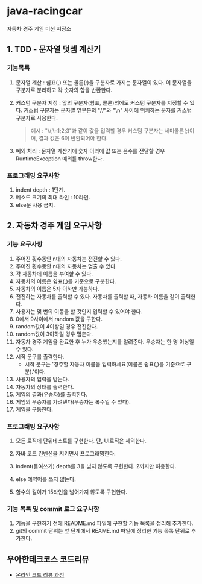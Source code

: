 # java-racingcar
자동차 경주 게임 미션 저장소



## 1. TDD - 문자열 덧셈 계산기

### 기능목록

1. 문자열 계산 : 쉼표(,) 또는 콜론(:)을 구분자로 가지는 문자열이 있다. 이 문자열을 구분자로 분리하고 각 숫자의 합을 반환한다.

2. 커스텀 구분자 지정 : 앞의 구분자(쉼표, 콜론)외에도 커스텀 구분자를 지정할 수 있다. 커스텀 구분자는 문자열 앞부분의 "//"와 "\n" 사이에 위치하는 문자를 커스텀 구분자로 사용한다.

   > 예시 : "//;\n1;2;3"과 같이 값을 입력할 경우 커스텀 구분자는 세미콜론(;)이며, 결과 값은 6이 반환되어야 한다.

3. 예외 처리 : 문자열 계산기에 숫자 이외에 값 또는 음수를 전달할 경우 RuntimeException 예외를 throw한다.

### 프로그래밍 요구사항

1. indent depth : 1단계.
2. 메소드 크기의 최대 라인 : 10라인.
3. else문 사용 금지.



## 2. 자동차 경주 게임 요구사항

### 기능 요구사항

1. 주어진 횟수동안 n대의 자동차는 전진할 수 있다. 
2. 주어진 횟수동안 n대의 자동차는 멈출 수 있다.
3. 각 자동차에 이름을 부여할 수 있다. 
4. 자동차의 이름은 쉼표(,)를 기준으로 구분한다.
5. 자동차의 이름은 5자 이하만 가능하다.
6. 전진하는 자동차를 출력할 수 있다. 자동차를 출력할 때, 자동차 이름을 같이 출력한다.
7. 사용자는 몇 번의 이동을 할 것인지 입력할 수 있어야 한다.
8. 0에서 9사이에서 random 값을 구한다.
9. random값이 4이상일 경우 전진한다. 
10. random값이 3이하일 경우 멈춘다.
11. 자동차 경주 게임을 완료한 후 누가 우승했는지를 알려준다. 우승자는 한 명 이상일 수 있다.
12. 시작 문구를 출력한다.
    - 시작 문구는 '경주할 자동차 이름을 입력하세요(이름은 쉼표(,)를 기준으로 구분).'이다.
13. 사용자의 입력을 받는다.
14. 자동차의 상태를 출력한다.
15. 게임의 결과(우승자)를 출력한다.
16. 게임의 우승자를 가려낸다(우승자는 복수일 수 있다).
17. 게임을 구동한다.



### 프로그래밍 요구사항

1. 모든 로직에 단위테스트를 구현한다. 단, UI로직은 제외한다.

2. 자바 코드 컨벤션을 지키면서 프로그래밍한다.

3. indent(들여쓰기) depth를 3을 넘지 않도록 구현한다. 2까지만 허용한다.

4. else 예약어를 쓰지 않는다.

5. 함수의 길이가 15라인을 넘어가지 않도록 구현한다.

   

### 기능 목록 및 commit 로그 요구사항

1. 기능을 구현하기 전에 README.md 파일에 구현할 기능 목록을 정리해 추가한다.
2. git의 commit 단위는 앞 단계에서 REAME.md 파일에 정리한 기능 목록 단위로 추가한다.



## 우아한테크코스 코드리뷰
* [온라인 코드 리뷰 과정](https://github.com/woowacourse/woowacourse-docs/blob/master/maincourse/README.md)